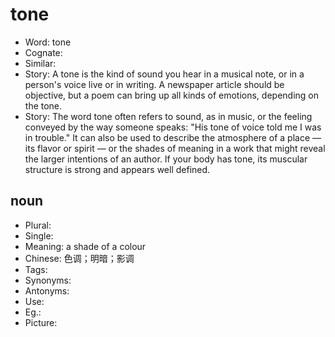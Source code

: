 # tone

- Word: tone
- Cognate: 
- Similar: 
- Story: A tone is the kind of sound you hear in a musical note, or in a person's voice live or in writing. A newspaper article should be objective, but a poem can bring up all kinds of emotions, depending on the tone.
- Story: The word tone often refers to sound, as in music, or the feeling conveyed by the way someone speaks: "His tone of voice told me I was in trouble." It can also be used to describe the atmosphere of a place — its flavor or spirit — or the shades of meaning in a work that might reveal the larger intentions of an author. If your body has tone, its muscular structure is strong and appears well defined.

## noun

- Plural: 
- Single: 
- Meaning: a shade of a colour
- Chinese: 色调；明暗；影调
- Tags: 
- Synonyms: 
- Antonyms: 
- Use: 
- Eg.: 
- Picture: 

